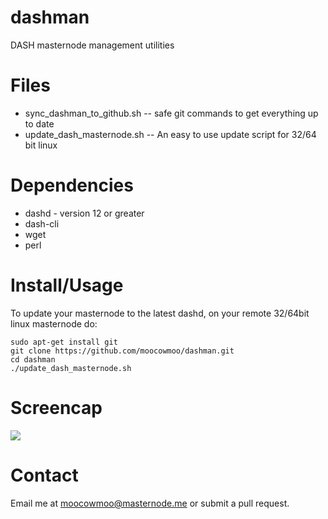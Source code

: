 # dashman

DASH masternode management utilities

# Files

* sync_dashman_to_github.sh -- safe git commands to get everything up to date
* update_dash_masternode.sh -- An easy to use update script for 32/64 bit linux

# Dependencies

* dashd - version 12 or greater
* dash-cli
* wget
* perl

# Install/Usage

To update your masternode to the latest dashd, on your remote 32/64bit linux
masternode do:

    sudo apt-get install git
    git clone https://github.com/moocowmoo/dashman.git
    cd dashman
    ./update_dash_masternode.sh

# Screencap

<img src="https://masternode.me/downloads/dashman-screencap.png">

# Contact

Email me at moocowmoo@masternode.me or submit a pull request.
